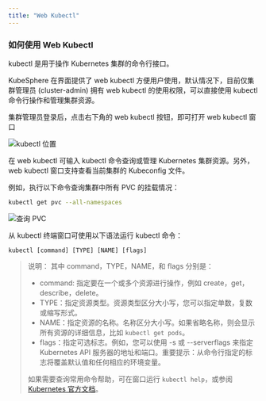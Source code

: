 ```yaml
---
title: "Web Kubectl"
---
```


### 如何使用 Web Kubectl

kubectl 是用于操作 Kubernetes 集群的命令行接口。

KubeSphere 在界面提供了 web kubectl 方便用户使用，默认情况下，目前仅集群管理员 (cluster-admin) 拥有 web kubectl 的使用权限，可以直接使用 kubectl 命令行操作和管理集群资源。

集群管理员登录后，点击右下角的 web kubectl 按钮，即可打开 web kubectl 窗口

![kubectl 位置](/web-kubectl-location.png)

在 web kubectl 可输入 kubectl 命令查询或管理 Kubernetes 集群资源。另外，web kubectl 窗口支持查看当前集群的 Kubeconfig 文件。

例如，执行以下命令查询集群中所有 PVC 的挂载情况：

```bash
kubectl get pvc --all-namespaces
```

![查询 PVC](/view-kubectl.png)


从 kubectl 终端窗口可使用以下语法运行 kubectl 命令：

```
kubectl [command] [TYPE] [NAME] [flags]
```

> 说明：
> 其中 command，TYPE，NAME，和 flags 分别是：
> - command: 指定要在一个或多个资源进行操作，例如 create，get，describe，delete。
> - TYPE：指定资源类型。资源类型区分大小写，您可以指定单数，复数或缩写形式。
> - NAME：指定资源的名称。名称区分大小写。如果省略名称，则会显示所有资源的详细信息，比如 `kubectl get pods`。
> - flags：指定可选标志。例如，您可以使用 -s 或 --serverflags 来指定 Kubernetes API 服务器的地址和端口。重要提示：从命令行指定的标志将覆盖默认值和任何相应的环境变量。
>
> 如果需要查询常用命令帮助，可在窗口运行 `kubectl help`，或参阅 [Kubernetes 官方文档](https://kubernetes.io/docs/reference/kubectl/overview/)。